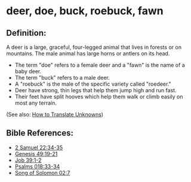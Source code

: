 # deer, doe, buck, roebuck, fawn #

## Definition: ##

A deer is a large, graceful, four-legged animal that lives in forests or on mountains. The male animal has large horns or antlers on its head.

* The term "doe" refers to a female deer and a "fawn" is the name of a baby deer.
* The term "buck" refers to a male deer.
* A "roebuck" is the male of the specific variety called "roedeer."
* Deer have strong, thin legs that help them jump high and run fast.
* Their feet have split hooves which help them walk or climb easily on most any terrain.

(See also: [How to Translate Unknowns](en/ta-vol1/translate/man/translate-unknown))

## Bible References: ##

* [2 Samuel 22:34-35](en/tn/2sa/help/22/34)
* [Genesis 49:19-21](en/tn/gen/help/49/19)
* [Job 39:1-2](en/tn/job/help/39/01)
* [Psalms 018:33-34](en/tn/psa/help/18/33)
* [Song of Solomon 02:7](en/tn/sng/help/02/07)